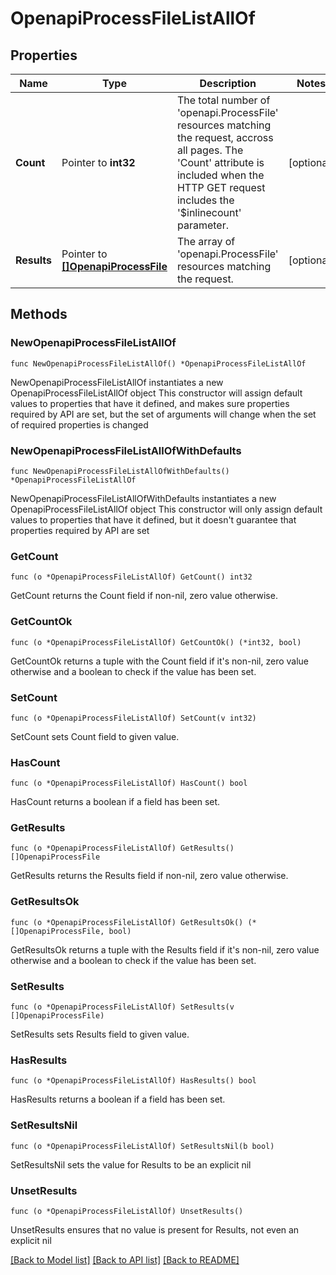 # OpenapiProcessFileListAllOf

## Properties

Name | Type | Description | Notes
------------ | ------------- | ------------- | -------------
**Count** | Pointer to **int32** | The total number of &#39;openapi.ProcessFile&#39; resources matching the request, accross all pages. The &#39;Count&#39; attribute is included when the HTTP GET request includes the &#39;$inlinecount&#39; parameter. | [optional] 
**Results** | Pointer to [**[]OpenapiProcessFile**](OpenapiProcessFile.md) | The array of &#39;openapi.ProcessFile&#39; resources matching the request. | [optional] 

## Methods

### NewOpenapiProcessFileListAllOf

`func NewOpenapiProcessFileListAllOf() *OpenapiProcessFileListAllOf`

NewOpenapiProcessFileListAllOf instantiates a new OpenapiProcessFileListAllOf object
This constructor will assign default values to properties that have it defined,
and makes sure properties required by API are set, but the set of arguments
will change when the set of required properties is changed

### NewOpenapiProcessFileListAllOfWithDefaults

`func NewOpenapiProcessFileListAllOfWithDefaults() *OpenapiProcessFileListAllOf`

NewOpenapiProcessFileListAllOfWithDefaults instantiates a new OpenapiProcessFileListAllOf object
This constructor will only assign default values to properties that have it defined,
but it doesn't guarantee that properties required by API are set

### GetCount

`func (o *OpenapiProcessFileListAllOf) GetCount() int32`

GetCount returns the Count field if non-nil, zero value otherwise.

### GetCountOk

`func (o *OpenapiProcessFileListAllOf) GetCountOk() (*int32, bool)`

GetCountOk returns a tuple with the Count field if it's non-nil, zero value otherwise
and a boolean to check if the value has been set.

### SetCount

`func (o *OpenapiProcessFileListAllOf) SetCount(v int32)`

SetCount sets Count field to given value.

### HasCount

`func (o *OpenapiProcessFileListAllOf) HasCount() bool`

HasCount returns a boolean if a field has been set.

### GetResults

`func (o *OpenapiProcessFileListAllOf) GetResults() []OpenapiProcessFile`

GetResults returns the Results field if non-nil, zero value otherwise.

### GetResultsOk

`func (o *OpenapiProcessFileListAllOf) GetResultsOk() (*[]OpenapiProcessFile, bool)`

GetResultsOk returns a tuple with the Results field if it's non-nil, zero value otherwise
and a boolean to check if the value has been set.

### SetResults

`func (o *OpenapiProcessFileListAllOf) SetResults(v []OpenapiProcessFile)`

SetResults sets Results field to given value.

### HasResults

`func (o *OpenapiProcessFileListAllOf) HasResults() bool`

HasResults returns a boolean if a field has been set.

### SetResultsNil

`func (o *OpenapiProcessFileListAllOf) SetResultsNil(b bool)`

 SetResultsNil sets the value for Results to be an explicit nil

### UnsetResults
`func (o *OpenapiProcessFileListAllOf) UnsetResults()`

UnsetResults ensures that no value is present for Results, not even an explicit nil

[[Back to Model list]](../README.md#documentation-for-models) [[Back to API list]](../README.md#documentation-for-api-endpoints) [[Back to README]](../README.md)


